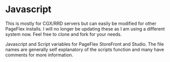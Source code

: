 Javascript
==========

This is mostly for CGX/RRD servers but can easily be modified for other PageFlex installs. I will no longer be updating these as I am using a different system now. Feel free to clone and fork for your needs.

Javascript and Script variables for PageFlex StoreFront and Studio. The file names are generally self explanatory of the scripts
function and many have comments for more information.
